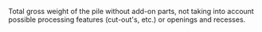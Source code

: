 Total gross weight of the pile without add-on parts, not taking into account possible processing features (cut-out's, etc.) or openings and recesses.